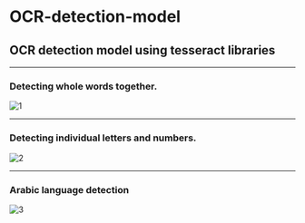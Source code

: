 # OCR-detection-model
## OCR detection model using tesseract libraries
-------------------------------------------------------------------------------------------------------------------------------------------------------------------------
### Detecting whole words together.

![1](https://user-images.githubusercontent.com/92921252/189369694-a9d8dda6-a0bd-4539-b7b1-4b95b0ebe7be.JPG)

-------------------------------------------------------------------------------------------------------------------------------------------------------------------------

### Detecting individual letters and numbers.

![2](https://user-images.githubusercontent.com/92921252/189369943-2074a091-0c5a-4759-9aee-d206e347c236.JPG)

-------------------------------------------------------------------------------------------------------------------------------------------------------------------------
### Arabic language detection

![3](https://user-images.githubusercontent.com/92921252/189375243-58667855-a04e-442a-9971-ce4dd0ec4e88.JPG)
